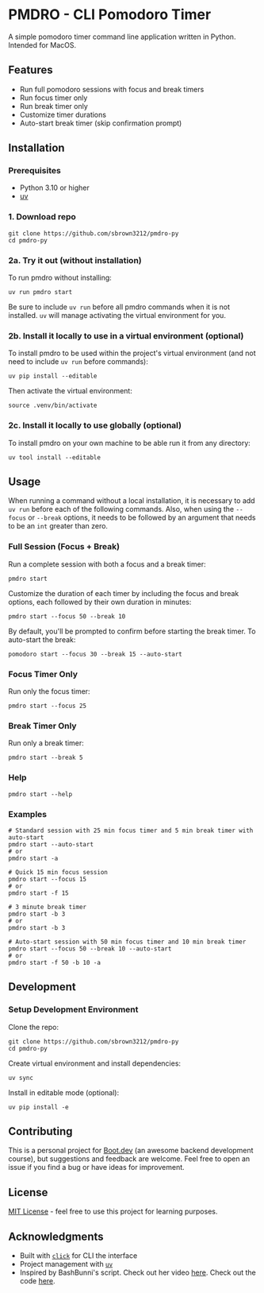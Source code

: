 # PMDRO - CLI Pomodoro Timer

A simple pomodoro timer command line application written in Python. Intended for MacOS.

## Features

- Run full pomodoro sessions with focus and break timers
- Run focus timer only
- Run break timer only
- Customize timer durations
- Auto-start break timer (skip confirmation prompt)

## Installation

### Prerequisites

- Python 3.10 or higher
- [uv](https://github.com/astral-sh/uv)

### 1. Download repo

```
git clone https://github.com/sbrown3212/pmdro-py
cd pmdro-py
```

### 2a. Try it out (without installation)

To run pmdro without installing:

```
uv run pmdro start
```

Be sure to include `uv run` before all pmdro commands when it is not installed. `uv` will manage activating the virtual environment for you.

### 2b. Install it locally to use in a virtual environment (optional)

To install pmdro to be used within the project's virtual environment (and not need to include `uv run` before commands):

```
uv pip install --editable
```

Then activate the virtual environment:

```
source .venv/bin/activate
```

### 2c. Install it locally to use globally (optional)

To install pmdro on your own machine to be able run it from any directory:

```
uv tool install --editable
```

## Usage

When running a command without a local installation, it is necessary to add `uv run` before each of the following commands. Also, when using the `--focus` or `--break` options, it needs to be followed by an argument that needs to be an `int` greater than zero.

### Full Session (Focus + Break)

Run a complete session with both a focus and a break timer:

```
pmdro start
```

Customize the duration of each timer by including the focus and break options, each followed by their own duration in minutes:

```
pmdro start --focus 50 --break 10
```

By default, you'll be prompted to confirm before starting the break timer. To auto-start the break:

```
pomodoro start --focus 30 --break 15 --auto-start
```

### Focus Timer Only

Run only the focus timer:

```
pmdro start --focus 25
```

### Break Timer Only

Run only a break timer:

```
pmdro start --break 5
```

### Help

```
pmdro start --help
```

### Examples

```
# Standard session with 25 min focus timer and 5 min break timer with auto-start
pmdro start --auto-start
# or
pmdro start -a

# Quick 15 min focus session
pmdro start --focus 15
# or
pmdro start -f 15

# 3 minute break timer
pmdro start -b 3
# or
pmdro start -b 3

# Auto-start session with 50 min focus timer and 10 min break timer
pmdro start --focus 50 --break 10 --auto-start
# or
pmdro start -f 50 -b 10 -a
```

## Development

### Setup Development Environment

Clone the repo:

```
git clone https://github.com/sbrown3212/pmdro-py
cd pmdro-py
```

Create virtual environment and install dependencies:

```
uv sync
```

Install in editable mode (optional):

```
uv pip install -e
```

<!-- ### Running Tests -->

## Contributing

This is a personal project for [Boot.dev](https://boot.dev) (an awesome backend development course), but suggestions and feedback are welcome. Feel free to open an issue if you find a bug or have ideas for improvement.

## License

[MIT License](LICENSE) - feel free to use this project for learning purposes.

## Acknowledgments

- Built with [`click`](https://click.palletsprojects.com/en/stable/) for CLI the interface
- Project management with [`uv`](https://github.com/astral-sh/uv)
- Inspired by BashBunni's script. Check out her video [here](https://www.youtube.com/watch?v=GfQjJBtO-8Y). Check out the code [here](https://gist.github.com/bashbunni/f6b04fc4703903a71ce9f70c58345106).

<!-- ## Future improvements -->
<!---->
<!-- - [ ] Implement MacOS notifications -->
<!-- - [ ] Implement testing -->
<!-- - [ ] Version with threads (to allow for commands while timer is running) -->
<!-- - [ ] Implement `pause`, `resume`, and `stop` commands (requires threads) -->
<!-- - [ ] Version with processes (for persistent timer to run in the background) -->
<!-- - [ ] User config -->
